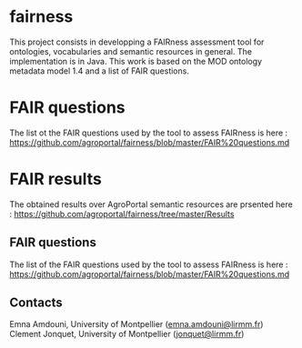 # fairness

This project consists in developping a FAIRness assessment tool for ontologies, vocabularies and semantic resources in general. The implementation is in Java. This work is based on the MOD ontology metadata model 1.4 and a list of FAIR questions. 

# FAIR questions 

The list ot the FAIR questions used by the tool to assess FAIRness is here : https://github.com/agroportal/fairness/blob/master/FAIR%20questions.md 

# FAIR results 

The obtained results over AgroPortal semantic resources are prsented here : https://github.com/agroportal/fairness/tree/master/Results
 
## FAIR questions
The list of the FAIR questions used by the tool to assess FAIRness is here : https://github.com/agroportal/fairness/blob/master/FAIR%20questions.md

## Contacts 

Emna Amdouni, University of Montpellier (emna.amdouni@lirmm.fr)
Clement Jonquet, University of Montpellier (jonquet@lirmm.fr)

